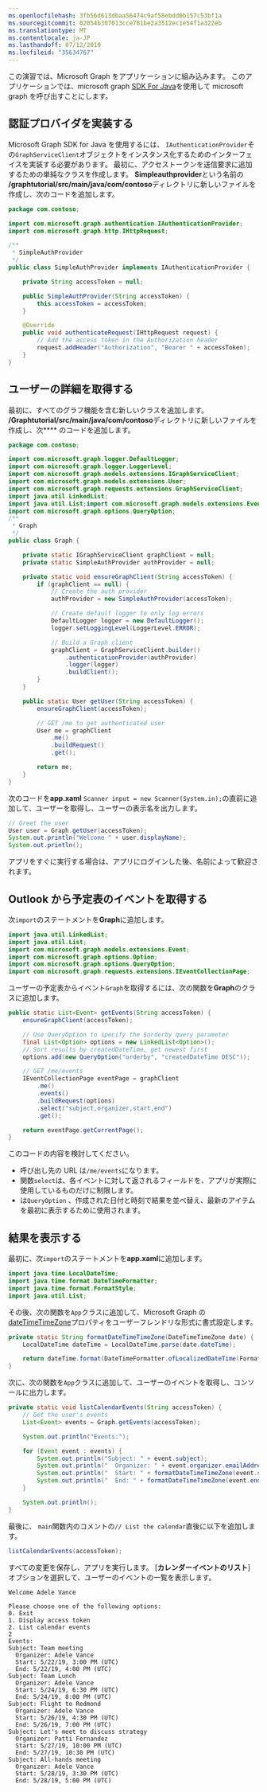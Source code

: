 ```yaml
---
ms.openlocfilehash: 3fb56d613dbaa56474c9af58ebdd0b157c53bf1a
ms.sourcegitcommit: 02054b307013cce781be2a3512ec1e54f1a322eb
ms.translationtype: MT
ms.contentlocale: ja-JP
ms.lasthandoff: 07/12/2019
ms.locfileid: "35634767"
---
```

<!-- markdownlint-disable MD002 MD041 -->

この演習では、Microsoft Graph をアプリケーションに組み込みます。 このアプリケーションでは、microsoft graph [SDK For Java](https://github.com/microsoftgraph/msgraph-sdk-java)を使用して microsoft graph を呼び出すことにします。

## <a name="implement-an-authentication-provider"></a>認証プロバイダを実装する

Microsoft Graph SDK for Java を使用するには、 `IAuthenticationProvider`その`GraphServiceClient`オブジェクトをインスタンス化するためのインターフェイスを実装する必要があります。 最初に、アクセストークンを送信要求に追加するための単純なクラスを作成します。 **Simpleauthprovider**という名前の **/graphtutorial/src/main/java/com/contoso**ディレクトリに新しいファイルを作成し、次のコードを追加します。

```java
package com.contoso;

import com.microsoft.graph.authentication.IAuthenticationProvider;
import com.microsoft.graph.http.IHttpRequest;

/**
 * SimpleAuthProvider
 */
public class SimpleAuthProvider implements IAuthenticationProvider {

    private String accessToken = null;

    public SimpleAuthProvider(String accessToken) {
        this.accessToken = accessToken;
    }

    @Override
    public void authenticateRequest(IHttpRequest request) {
        // Add the access token in the Authorization header
        request.addHeader("Authorization", "Bearer " + accessToken);
    }
}
```

## <a name="get-user-details"></a>ユーザーの詳細を取得する

最初に、すべてのグラフ機能を含む新しいクラスを追加します。 **/Graphtutorial/src/main/java/com/contoso**ディレクトリに新しいファイルを作成し、次**** のコードを追加します。

```java
package com.contoso;

import com.microsoft.graph.logger.DefaultLogger;
import com.microsoft.graph.logger.LoggerLevel;
import com.microsoft.graph.models.extensions.IGraphServiceClient;
import com.microsoft.graph.models.extensions.User;
import com.microsoft.graph.requests.extensions.GraphServiceClient;
import java.util.LinkedList;
import java.util.List;import com.microsoft.graph.models.extensions.Event;import com.microsoft.graph.options.Option;
import com.microsoft.graph.options.QueryOption;
/**
 * Graph
 */
public class Graph {

    private static IGraphServiceClient graphClient = null;
    private static SimpleAuthProvider authProvider = null;

    private static void ensureGraphClient(String accessToken) {
        if (graphClient == null) {
            // Create the auth provider
            authProvider = new SimpleAuthProvider(accessToken);

            // Create default logger to only log errors
            DefaultLogger logger = new DefaultLogger();
            logger.setLoggingLevel(LoggerLevel.ERROR);

            // Build a Graph client
            graphClient = GraphServiceClient.builder()
                .authenticationProvider(authProvider)
                .logger(logger)
                .buildClient();
        }
    }

    public static User getUser(String accessToken) {
        ensureGraphClient(accessToken);

        // GET /me to get authenticated user
        User me = graphClient
            .me()
            .buildRequest()
            .get();

        return me;
    }
}
```

次のコードを**app.xaml** `Scanner input = new Scanner(System.in);`の直前に追加して、ユーザーを取得し、ユーザーの表示名を出力します。

```java
// Greet the user
User user = Graph.getUser(accessToken);
System.out.println("Welcome " + user.displayName);
System.out.println();
```

アプリをすぐに実行する場合は、アプリにログインした後、名前によって歓迎されます。

## <a name="get-calendar-events-from-outlook"></a>Outlook から予定表のイベントを取得する

次`import`のステートメントを**Graph**に追加します。

```java
import java.util.LinkedList;
import java.util.List;
import com.microsoft.graph.models.extensions.Event;
import com.microsoft.graph.options.Option;
import com.microsoft.graph.options.QueryOption;
import com.microsoft.graph.requests.extensions.IEventCollectionPage;
```

ユーザーの予定表からイベント`Graph`を取得するには、次の関数を**Graph**のクラスに追加します。

```java
public static List<Event> getEvents(String accessToken) {
    ensureGraphClient(accessToken);

    // Use QueryOption to specify the $orderby query parameter
    final List<Option> options = new LinkedList<Option>();
    // Sort results by createdDateTime, get newest first
    options.add(new QueryOption("orderby", "createdDateTime DESC"));

    // GET /me/events
    IEventCollectionPage eventPage = graphClient
        .me()
        .events()
        .buildRequest(options)
        .select("subject,organizer,start,end")
        .get();

    return eventPage.getCurrentPage();
}
```

このコードの内容を検討してください。

- 呼び出し先の URL は`/me/events`になります。
- 関数`select`は、各イベントに対して返されるフィールドを、アプリが実際に使用しているものだけに制限します。
- は`QueryOption` 、作成された日付と時刻で結果を並べ替え、最新のアイテムを最初に表示するために使用されます。

## <a name="display-the-results"></a>結果を表示する

最初に、次`import`のステートメントを**app.xaml**に追加します。

```java
import java.time.LocalDateTime;
import java.time.format.DateTimeFormatter;
import java.time.format.FormatStyle;
import java.util.List;
```

その後、次の関数を`App`クラスに追加して、Microsoft Graph の[dateTimeTimeZone](/graph/api/resources/datetimetimezone?view=graph-rest-1.0)プロパティをユーザーフレンドリな形式に書式設定します。

```java
private static String formatDateTimeTimeZone(DateTimeTimeZone date) {
    LocalDateTime dateTime = LocalDateTime.parse(date.dateTime);

    return dateTime.format(DateTimeFormatter.ofLocalizedDateTime(FormatStyle.SHORT)) + " (" + date.timeZone + ")";
}
```

次に、次の関数を`App`クラスに追加して、ユーザーのイベントを取得し、コンソールに出力します。

```java
private static void listCalendarEvents(String accessToken) {
    // Get the user's events
    List<Event> events = Graph.getEvents(accessToken);

    System.out.println("Events:");

    for (Event event : events) {
        System.out.println("Subject: " + event.subject);
        System.out.println("  Organizer: " + event.organizer.emailAddress.name);
        System.out.println("  Start: " + formatDateTimeTimeZone(event.start));
        System.out.println("  End: " + formatDateTimeTimeZone(event.end));
    }

    System.out.println();
}
```

最後に、 `main`関数内のコメントの`// List the calendar`直後に以下を追加します。

```java
listCalendarEvents(accessToken);
```

すべての変更を保存し、アプリを実行します。 [**カレンダーイベントのリスト**] オプションを選択して、ユーザーのイベントの一覧を表示します。

```Shell
Welcome Adele Vance

Please choose one of the following options:
0. Exit
1. Display access token
2. List calendar events
2
Events:
Subject: Team meeting
  Organizer: Adele Vance
  Start: 5/22/19, 3:00 PM (UTC)
  End: 5/22/19, 4:00 PM (UTC)
Subject: Team Lunch
  Organizer: Adele Vance
  Start: 5/24/19, 6:30 PM (UTC)
  End: 5/24/19, 8:00 PM (UTC)
Subject: Flight to Redmond
  Organizer: Adele Vance
  Start: 5/26/19, 4:30 PM (UTC)
  End: 5/26/19, 7:00 PM (UTC)
Subject: Let's meet to discuss strategy
  Organizer: Patti Fernandez
  Start: 5/27/19, 10:00 PM (UTC)
  End: 5/27/19, 10:30 PM (UTC)
Subject: All-hands meeting
  Organizer: Adele Vance
  Start: 5/28/19, 3:30 PM (UTC)
  End: 5/28/19, 5:00 PM (UTC)
```

